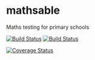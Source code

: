 # mathsable

Maths testing for primary schools

[![Build Status](https://travis-ci.org/timlomax71/mathsable.svg?branch=master)](https://travis-ci.org/timlomax71/mathsable)
[![Build Status](https://drone.io/github.com/timlomax71/mathsable/status.png)](https://drone.io/github.com/timlomax71/mathsable/latest)

[![Coverage Status](https://coveralls.io/repos/github/timlomax71/mathsable/badge.svg?branch=master)](https://coveralls.io/github/timlomax71/mathsable?branch=master)